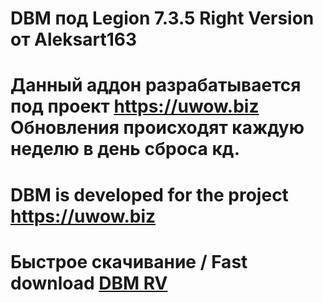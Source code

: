 # DBM под Legion 7.3.5 Right Version от Aleksart163
# Данный аддон разрабатывается под проект https://uwow.biz Обновления происходят каждую неделю в день сброса кд.
# DBM is developed for the project https://uwow.biz
# Быстрое скачивание / Fast download [DBM RV](https://github.com/Aleksart163/DBM-for-Uwow/archive/refs/heads/main.zip)
